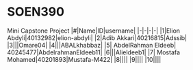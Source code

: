 # SOEN390
Mini Capstone Project
|#|Name|ID|username|
|-|-|-|-|
|1|Elion Abdyli|40132982|elion-abdyli|
|2|Adib Akkari|40216815|Adssib|
|3|||Omare04|
|4|||ABALkhabbaz|
|5| AbdelRahman Eldeeb| 40245477|AbdelrahmanEldeeb11|
|6|||Alieldeeb1|
|7| Mostafa Mohamed|40201893|Mustafa-M422|
|8||||
|9||||
|10||||
